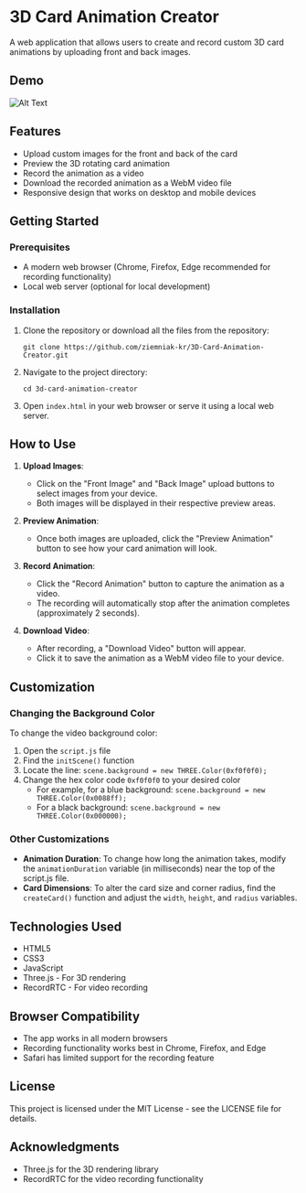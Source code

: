 # 3D Card Animation Creator

A web application that allows users to create and record custom 3D card animations by uploading front and back images.

## Demo

![Alt Text](https://github.com/ziemniak-kr/3D-Card-Animation-Creator/blob/main/demo/card-animation-720p.gif)

## Features

- Upload custom images for the front and back of the card
- Preview the 3D rotating card animation
- Record the animation as a video
- Download the recorded animation as a WebM video file
- Responsive design that works on desktop and mobile devices


## Getting Started

### Prerequisites

- A modern web browser (Chrome, Firefox, Edge recommended for recording functionality)
- Local web server (optional for local development)

### Installation

1. Clone the repository or download all the files from the repository:
   ```
   git clone https://github.com/ziemniak-kr/3D-Card-Animation-Creator.git
   ```

2. Navigate to the project directory:
   ```
   cd 3d-card-animation-creator
   ```

3. Open `index.html` in your web browser or serve it using a local web server.

## How to Use

1. **Upload Images**: 
   - Click on the "Front Image" and "Back Image" upload buttons to select images from your device.
   - Both images will be displayed in their respective preview areas.

2. **Preview Animation**: 
   - Once both images are uploaded, click the "Preview Animation" button to see how your card animation will look.

3. **Record Animation**: 
   - Click the "Record Animation" button to capture the animation as a video.
   - The recording will automatically stop after the animation completes (approximately 2 seconds).

4. **Download Video**: 
   - After recording, a "Download Video" button will appear.
   - Click it to save the animation as a WebM video file to your device.

## Customization

### Changing the Background Color

To change the video background color:

1. Open the `script.js` file
2. Find the `initScene()` function
3. Locate the line: `scene.background = new THREE.Color(0xf0f0f0);`
4. Change the hex color code `0xf0f0f0` to your desired color
   - For example, for a blue background: `scene.background = new THREE.Color(0x0088ff);`
   - For a black background: `scene.background = new THREE.Color(0x000000);`

### Other Customizations

- **Animation Duration**: To change how long the animation takes, modify the `animationDuration` variable (in milliseconds) near the top of the script.js file.
- **Card Dimensions**: To alter the card size and corner radius, find the `createCard()` function and adjust the `width`, `height`, and `radius` variables.

## Technologies Used

- HTML5
- CSS3
- JavaScript
- Three.js - For 3D rendering
- RecordRTC - For video recording

## Browser Compatibility

- The app works in all modern browsers
- Recording functionality works best in Chrome, Firefox, and Edge
- Safari has limited support for the recording feature

## License

This project is licensed under the MIT License - see the LICENSE file for details.

## Acknowledgments

- Three.js for the 3D rendering library
- RecordRTC for the video recording functionality
